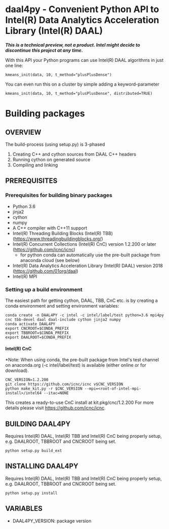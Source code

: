 # daal4py - Convenient Python API to Intel(R) Data Analytics Acceleration Library (Intel(R) DAAL)

**_This is a technical preview, not a product. Intel might decide to discontinue this project at any time._**

With this API your Python programs can use Intel(R) DAAL algorithms in just one line:
```
kmeans_init(data, 10, t_method="plusPlusDense")
```
You can even run this on a cluster by simple adding a keyword-parameter
```
kmeans_init(data, 10, t_method="plusPlusDense", distributed=TRUE)
```

# Building packages


## OVERVIEW
The build-process (using setup.py) is 3-phased
1. Creating C++ and cython sources from DAAL C++ headers
2. Running cython on generated source
3. Compiling and linking

## PREREQUISITES
### Prerequisites for building binary packages
* Python 3.6
* jinja2
* cython
* numpy
* A C++ compiler with C++11 support
* Intel(R) Threading Building Blocks (Intel(R) TBB) (https://www.threadingbuildingblocks.org/)
* Intel(R) Concurrent Collections (Intel(R) CnC) version 1.2.200 or later (https://github.com/icnc/icnc)
  * for python conda can automatically use the pre-built package from anaconda cloud (see below)
* Intel(R) Data Analytics Acceleration Library (Intel(R) DAAL) version 2018 (https://github.com/01org/daal)
* Intel(R) MPI

### Setting up a build environment
The easiest path for getting cython, DAAL, TBB, CnC etc. is by creating a conda environment and setting environment variables:
```
conda create -n DAAL4PY -c intel -c intel/label/test python=3.6 mpi4py cnc tbb-devel daal daal-include cython jinja2 numpy
conda activate DAAL4PY
export CNCROOT=$CONDA_PREFIX
export TBBROOT=$CONDA_PREFIX
export DAALROOT=$CONDA_PREFIX
```

#### Intel(R) CnC
*Note: When using conda, the pre-built package from Intel's test channel on anaconda.org (-c intel/label/test) is available (either online or for download).
```
CNC_VERSION=1.2.200
git clone https://github.com/icnc/icnc v$CNC_VERSION
python make_kit.py -r $CNC_VERSION --mpi=<root-of-intel-mpi-install>/intel64 --itac=NONE
```
This creates a ready-to-use CnC install at kit.pkg/cnc/1.2.200
For more details please visit https://github.com/icnc/icnc.

## BUILDING DAAL4PY
Requires Intel(R) DAAL, Intel(R) TBB and Intel(R) CnC being properly setup, e.g. DAALROOT, TBBROOT and CNCROOT being set.
```
python setup.py build_ext
```

## INSTALLING DAAL4PY
Requires Intel(R) DAAL, Intel(R) TBB and Intel(R) CnC being properly setup, e.g. DAALROOT, TBBROOT and CNCROOT being set.
```
python setup.py install
```

## VARIABLES
* DAAL4PY_VERSION: package version
